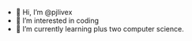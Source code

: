 - 👋 Hi, I’m @pjlivex
- 👀 I’m interested in coding
- 🌱 I’m currently learning plus two computer science.

